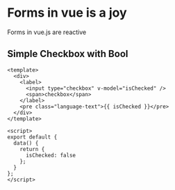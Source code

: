 # Forms in vue is a joy

Forms in vue.js are reactive

## Simple Checkbox with Bool

<FormCheckbox/>

```vue
<template>
  <div>
    <label>
      <input type="checkbox" v-model="isChecked" />
      <span>checkbox</span>
    </label>
    <pre class="language-text">{{ isChecked }}</pre>
  </div>
</template>

<script>
export default {
  data() {
    return {
      isChecked: false
    };
  }
};
</script>
```
